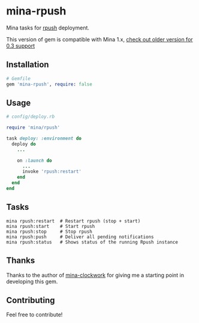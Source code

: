 # mina-rpush

Mina tasks for [rpush](https://github.com/rpush/rpush) deployment.

This version of gem is compatible with Mina 1.x, [check out older version for 0.3 support](https://github.com/d4rky-pl/mina-rpush/tree/mina-0.3)

## Installation

```ruby
# Gemfile
gem 'mina-rpush', require: false
```

## Usage

```ruby
# config/deploy.rb

require 'mina/rpush'

task deploy: :environment do
  deploy do
    ...

    on :launch do
      ...
      invoke 'rpush:restart'
    end
  end
end
```

## Tasks

```
mina rpush:restart  # Restart rpush (stop + start)
mina rpush:start    # Start rpush
mina rpush:stop     # Stop rpush
mina rpush:push     # Deliver all pending notifications
mina rpush:status   # Shows status of the running Rpush instance
```

## Thanks

Thanks to the author of [mina-clockwork](https://github.com/907th/mina-clockwork) for giving me a starting point in developing this gem.

## Contributing

Feel free to contribute!
